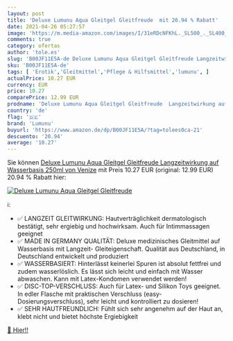 ```yaml
---
layout: post
title: 'Deluxe Lumunu Aqua Gleitgel Gleitfreude  mit 20.94 % Rabatt'
date: 2021-04-26 05:27:57
image: 'https://m.media-amazon.com/images/I/31eRDcNFKhL._SL500_._SL400_.jpg'
comments: true
category: ofertas
author: 'tole.es'
slug: 'B00JF11E5A-de Deluxe Lumunu Aqua Gleitgel Gleitfreude Langzeitwirkung...'
sku: 'B00JF11E5A-de'
tags: [ 'Erotik','Gleitmittel','Pflege & Hilfsmittel','lumunu', ]
actualPrice: 10.27 EUR
currency: EUR
price: 10.27
comparePrice: 12.99 EUR
prodname: 'Deluxe Lumunu Aqua Gleitgel Gleitfreude  Langzeitwirkung auf Wasserbasis  250ml   von Venize'
country: 'de'
flag: '🇩🇪'
brand: 'Lumunu'
buyurl: 'https://www.amazon.de/dp/B00JF11E5A/?tag=tolees0ca-21'
descuento: '20.94'
average: '10.27'
---
```


Sie können [Deluxe Lumunu Aqua Gleitgel Gleitfreude  Langzeitwirkung auf Wasserbasis  250ml   von Venize](https://www.amazon.de/dp/B00JF11E5A/?tag=tolees0ca-21) mit Preis 10.27 EUR (original: 12.99 EUR) 20.94 % Rabatt hier:

[![Deluxe Lumunu Aqua Gleitgel Gleitfreude ](https://m.media-amazon.com/images/I/31eRDcNFKhL._SL500_._SL400_.jpg)](https://www.amazon.de/dp/B00JF11E5A/?tag=tolees0ca-21)

ℹ️:

- ✅ LANGZEIT GLEITWIRKUNG: Hautverträglichkeit dermatologisch bestätigt, sehr ergiebig und hochwirksam. Auch für Intimmassagen geeignet
- ✅ MADE IN GERMANY QUALITÄT: Deluxe medizinisches Gleitmittel auf Wasserbasis mit Langzeit- Gleiteigenschaft. Qualität aus Deutschland, in Deutschland entwickelt und produziert
- ✅ WASSERBASIERT: Hinterlässt keinerlei Spuren ist absolut fettfrei und zudem wasserlöslich. Es lässt sich leicht und einfach mit Wasser abwaschen. Kann mit Latex-Kondomen verwendet werden!
- ✅ DISC-TOP-VERSCHLUSS: Auch für Latex- und Silikon Toys geeignet. In edler Flasche mit praktischen Verschluss (easy- Dosierungsverschluss), sehr leicht und kontrolliert zu dosieren!
- ✅ SEHR HAUTFREUNDLICH: Fühlt sich sehr angenehm auf der Haut an, klebt nicht und bietet höchste Ergiebigkeit

[🛒 Hier!!](https://www.amazon.de/dp/B00JF11E5A/?tag=tolees0ca-21)
